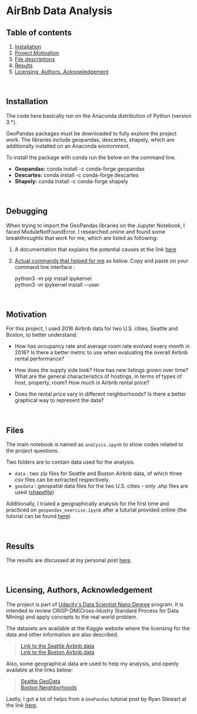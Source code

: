 # AirBnb Data Analysis

## Table of contents

1. [Installation](#installation)
2. [Project Motivation](#motivation)
3. [File descriptions](#files)
4. [Results](#results)
5. [Licensing, Authors, Acknowledgement](#others)

<br>

## Installation

<a id="installation"></a>
The code here basically run on the Anaconda distribution of Python (version 3.\*).

GeoPandas packages must be downloaded to fully explore the project work. The libraries include geopandas, descartes, shapely, which are additionally installed on an Anaconda environment.

To install the package with conda run the below on the command line.

-   **Geopandas:** conda install -c conda-forge geopandas
-   **Descartes:** conda install -c conda-forge descartes
-   **Shapely:** conda install -c conda-forge shapely

<br>

## Debugging

When trying to import the GeoPandas libraries on the Jupyter Notebook, I faced
ModuleNotFoundError. I researched online and found some breakthroughts that work for me, which are listed as following:

1. A documentation that explains the potential causes at the link [here](<(https://jupyter-notebook.readthedocs.io/en/stable/troubleshooting.html)>)

2. [Actual commands that helped for me](https://stackoverflow.com/questions/28831854/how-do-i-add-python3-kernel-to-jupyter-ipython) as below. Copy and paste on your command line interface :

    python3 -m pip install ipykernel<br>
    python3 -m ipykernel install --user

<br>

## Motivation

<a id="motivation"></a>
For this project, I used 2016 Airbnb data for two U.S. cities, Seattle and Boston, to better understand:

-   How has occupancy rate and average room rate evolved every month in 2016? Is there a better metric to use when evaluating the overall Airbnb rental performance?

-   How does the supply side look? How has new listings grown over time? What are the general characteristics of hostings, in terms of types of host, property, room? How much is Airbnb rental price?

-   Does the rental price vary in different neighborhoods? Is there a better graphical way to represent the data?

<br>

## Files

<a id="files"></a>
The main notebook is named as `analysis.ipynb` to show codes related to the project questions.

Two folders are to contain data used for the analysis.

-   `data` : two zip files for Seattle and Boston Airbnb data, of which three csv files can be extracted respectively.
-   `geodata` : geospatial data files for the two U.S. cities - only .shp files are used ([shapefile](https://en.wikipedia.org/wiki/Shapefile))

Additionally, I trialed a geographically analysis for the first time and practiced on `geopandas_exercise.ipynb` after a tuturial provided online (the tutorial can be found [here](#geopandas))

<br>

## Results

<a id="results"></a>

The results are discussed at my personal post [here](#).

<br>

## Licensing, Authors, Acknowledgement

<a id="others"></a>

The project is part of [Udacity's Data Scientist Nano Degree](https://www.udacity.com/course/data-scientist-nanodegree--nd025) program. It is intended to review CRISP-DM(Cross-Idustry Standard Process for Data Mining) and apply concepts to the real world problem.

The datasets are available at the Kaggle website where the licensing for the data and other information are also described.

> [Link to the Seattle Airbnb data](https://www.kaggle.com/airbnb/seattle/data) <br> [Link to the Boston Airbnb data](https://www.kaggle.com/airbnb/boston)

Also, some geographical data are used to help my analysis, and openly available at the links below:

> [Seattle GeoData](https://data-seattlecitygis.opendata.arcgis.com/datasets/city-clerk-neighborhoods) <br> [Boston Neighborhoods](https://bostonopendata-boston.opendata.arcgis.com/datasets/3525b0ee6e6b427f9aab5d0a1d0a1a28_0)

<a id="geopandas"></a>
Lastly, I got a lot of helps from a `GeoPandas` tutorial post by Ryan Stewart at the link [here](https://towardsdatascience.com/geopandas-101-plot-any-data-with-a-latitude-and-longitude-on-a-map-98e01944b972).
